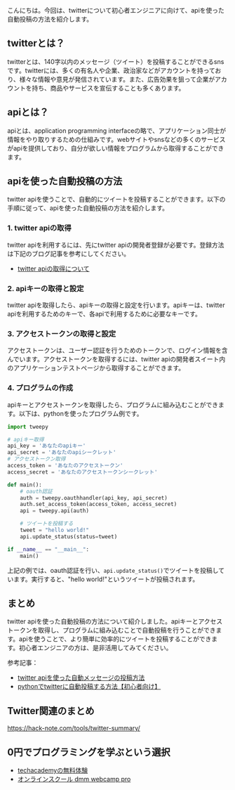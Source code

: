 <!--
title: 【twitter】apiを使ってプログラムで自動投稿する方法
tags: twitter,api,自動化
id: 
private: false
-->

こんにちは。今回は、twitterについて初心者エンジニアに向けて、apiを使った自動投稿の方法を紹介します。

## twitterとは？

twitterとは、140字以内のメッセージ（ツイート）を投稿することができるsnsです。twitterには、多くの有名人や企業、政治家などがアカウントを持っており、様々な情報や意見が発信されています。また、広告効果を狙って企業がアカウントを持ち、商品やサービスを宣伝することも多くあります。

## apiとは？

apiとは、application programming interfaceの略で、アプリケーション同士が情報をやり取りするための仕組みです。webサイトやsnsなどの多くのサービスがapiを提供しており、自分が欲しい情報をプログラムから取得することができます。

## apiを使った自動投稿の方法

twitter apiを使うことで、自動的にツイートを投稿することができます。以下の手順に従って、apiを使った自動投稿の方法を紹介します。

### 1. twitter apiの取得

twitter apiを利用するには、先にtwitter apiの開発者登録が必要です。登録方法は下記のブログ記事を参考にしてください。

- [twitter apiの取得について](https://www.apps-gcp.com/twitterapi/)

### 2. apiキーの取得と設定

twitter apiを取得したら、apiキーの取得と設定を行います。apiキーは、twitter apiを利用するためのキーで、各apiで利用するために必要なキーです。

### 3. アクセストークンの取得と設定

アクセストークンは、ユーザー認証を行うためのトークンで、ログイン情報を含んでいます。アクセストークンを取得するには、twitter apiの開発者スイート内のアプリケーションテストページから取得することができます。

### 4. プログラムの作成

apiキーとアクセストークンを取得したら、プログラムに組み込むことができます。以下は、pythonを使ったプログラム例です。

```python
import tweepy

# apiキー取得
api_key = 'あなたのapiキー'
api_secret = 'あなたのapiシークレット'
# アクセストークン取得
access_token = 'あなたのアクセストークン'
access_secret = 'あなたのアクセストークンシークレット'

def main():
    # oauth認証
    auth = tweepy.oauthhandler(api_key, api_secret)
    auth.set_access_token(access_token, access_secret)
    api = tweepy.api(auth)

    # ツイートを投稿する
    tweet = "hello world!"
    api.update_status(status=tweet)

if __name__ == "__main__":
    main()
```

上記の例では、oauth認証を行い、`api.update_status()`でツイートを投稿しています。実行すると、"hello world!"というツイートが投稿されます。

## まとめ

twitter apiを使った自動投稿の方法について紹介しました。apiキーとアクセストークンを取得し、プログラムに組み込むことで自動投稿を行うことができます。apiを使うことで、より簡単に効率的にツイートを投稿することができます。初心者エンジニアの方は、是非活用してみてください。

参考記事：
- [twitter apiを使った自動メッセージの投稿方法](https://marapuru.dev/2019/12/06/twitter-api-tweepy/)
- [pythonでtwitterに自動投稿する方法【初心者向け】](https://qiita.com/masato44gm/items/6f73bbdbcd8d69c1cc60)

## Twitter関連のまとめ
https://hack-note.com/tools/twitter-summary/

## 0円でプログラミングを学ぶという選択
- [techacademyの無料体験](//af.moshimo.com/af/c/click?a_id=2612475&amp;p_id=1555&amp;pc_id=2816&amp;pl_id=22706&amp;url=https%3a%2f%2ftechacademy.jp%2fhtmlcss-trial%3futm_source%3dmoshimo%26utm_medium%3daffiliate%26utm_campaign%3dtextad)
- [オンラインスクール dmm webcamp pro](//af.moshimo.com/af/c/click?a_id=2612482&amp;p_id=1363&amp;pc_id=2297&amp;pl_id=39999&amp;guid=on)


